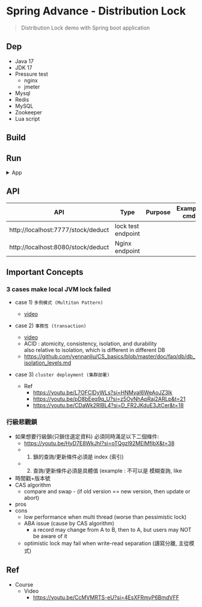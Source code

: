 
# Spring Advance - Distribution Lock
> Distribution Lock demo with Spring boot application

## Dep

- Java 17
- JDK 17
- Pressure test
    - nginx
    - jmeter
- Mysql
- Redis
- MySQL
- Zookeeper
- Lua script

## Build

## Run

<details>  
<summary>App</summary>  

```bash  
#---------------------------  
# Run app  
#---------------------------  
  
# build  
mvn package  
  
# run  
java -jar <built_jar>  
  
  
#---------------------------  
# Run nginx  
#---------------------------  
  
# https://github.com/yennanliu/utility_shell/blob/master/nginx/install_nginx.sh  
  
# http://localhost:8080/  
  
# start  
brew services start nginx  
  
# stop  
brew services stop nginx  
  
#---------------------------  
# Run nginx  
#---------------------------  
  
# https://youtu.be/-EeTUjNlkN0?si=llNkPSRd2j5hvvsl&t=108  
# https://github.com/yennanliu/utility_shell/blob/master/jmeter/install_%20jmeter.sh  
  
cd apache-jmeter-5.6.2  
bash bin/jmeter  
  
# reload config  
nginx -s reload  
  
#---------------------------  
# Intellij  
#---------------------------  
  
# https://github.com/yennanliu/utility_shell/blob/master/intellij/intellij_command.sh  
# 30) Allow run app in parallel (multiple instances)  
# https://intellij-support.jetbrains.com/hc/en-us/community/posts/360010505820-Why-my-2020-3-2-IntelliJ-IDEA-Allow-parallel-run-check-box-is-missing  
# configuration -> select main app name -> "Modify options"  -> click "allow multiple instances check box  
```  

</details>  

## API

| API                                | Type                             | Purpose | Example cmd | Comment|  
|------------------------------------|----------------------------------| ---- | ----- | ---- |  
| http://localhost:7777/stock/deduct | lock test endpoint               | | |
| http://localhost:8080/stock/deduct   | Nginx endpoint | | |


## Important Concepts

### 3 cases make local JVM lock failed

- case 1) `多例模式 (Multiton Pattern)`
    - [video](https://youtu.be/L7OFClDyWLs?si=_rYUlzOFkuDD8PRU&t=75)

- case 2) `事務性 (transaction)`
    - [video](https://youtu.be/pD8bEeq9q_U?si=GQQ1rD-Wt0BalBwm)
    - ACID : atomicity, consistency, isolation, and durability  
      also relative to isolation, which is different in different DB
    -  https://github.com/yennanliu/CS_basics/blob/master/doc/faq/db/db_isolation_levels.md

- case 3) `cluster deployment (集群部署)`
    - Ref
        - https://youtu.be/L7OFClDyWLs?si=HNMvaI6WeAoJZ3lk
        - https://youtu.be/pD8bEeq9q_U?si=z5OyNhApRaj2ARLp&t=21
        - https://youtu.be/CDaWk2RIBL4?si=D_FR2JKduE3JtCer&t=18

### 行級悲觀鎖

- 如果想要行級鎖(只鎖住選定資料) 必須同時滿足以下二個條件:
  - https://youtu.be/HyD7E8WkJhI?si=oTQgzl92MElMfjbX&t=38
  - 1) 鎖的查詢/更新條件必須是 index (索引)
  - 2) 查詢/更新條件必須是具體值 (example : 不可以是 模糊查詢, like
- 時間戳+版本號
- CAS algorithm
  - compare and swap - (if old version == new version, then update or abort)
- pros
- cons
  - low performance when multi thread (worse than pessimistic lock)
  - ABA issue (cause by CAS algorithm)
    - a record may change from A to B, then to A, but users may NOT be aware of it
  - optimistic lock may fail when write-read separation (讀寫分離, 主從模式)


    
## Ref

- Course
    - Video
        - https://youtu.be/CcMVMRTS-eU?si=4EsXFRmyP6BmdVFF